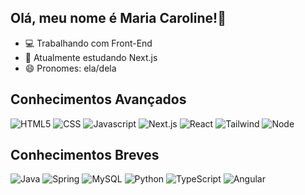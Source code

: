 ## Olá, meu nome é Maria Caroline!👋

- 💻 Trabalhando com Front-End 
- 🌱 Atualmente estudando Next.js
- 😄 Pronomes: ela/dela

## Conhecimentos Avançados
![HTML5](https://img.shields.io/badge/-HTML5-333333?style=flat&logo=HTML5)
![CSS](https://img.shields.io/badge/-CSS-333333?style=flat&logo=CSS3&logoColor=1572B6)
![Javascript](https://img.shields.io/badge/JavaScript-323330?style=flat&logo=javascript&logoColor=F7DF1E)
![Next.js](https://img.shields.io/badge/-Next.js-333333?style=flat&logo=next.js)
![React](https://img.shields.io/badge/-React-333333?style=flat&logo=react)
![Tailwind](https://img.shields.io/badge/-Tailwind-323330?style=flat&logo=tailwindcss)
![Node](https://img.shields.io/badge/Node.js-333333?style=flat&logo=node.js)

## Conhecimentos Breves
![Java](https://img.shields.io/badge/Java-333333?style=flat&logo=java)
![Spring](https://img.shields.io/badge/Spring-333333?style=flat&logo=spring)
![MySQL](https://img.shields.io/badge/MySQL-333333?style=flat&logo=mysql&logoColor=white)
![Python](https://img.shields.io/badge/Python-333333?style=flat&logo=python)
![TypeScript](https://img.shields.io/badge/TypeScript-333333?style=flat&logo=typescript)
![Angular](https://img.shields.io/badge/Angular-333333?style=flat&logo=angular)
